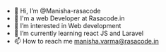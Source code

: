 - 👋 Hi, I’m @Manisha-rasacode
- 👜 I'm a web Developer at Rasacode.in
- 👀 I’m interested in Web development
- 🌱 I’m currently learning react JS and Laravel
- 📫 How to reach me manisha.varma@rasacode.in

<!---
Manisha-rasacode/Manisha-rasacode is a ✨ special ✨ repository because its `README.md` (this file) appears on your GitHub profile.
You can click the Preview link to take a look at your changes.
--->
